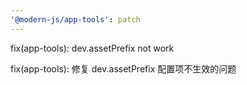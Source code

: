 ```yaml
---
'@modern-js/app-tools': patch
---
```


fix(app-tools): dev.assetPrefix not work

fix(app-tools): 修复 dev.assetPrefix 配置项不生效的问题
